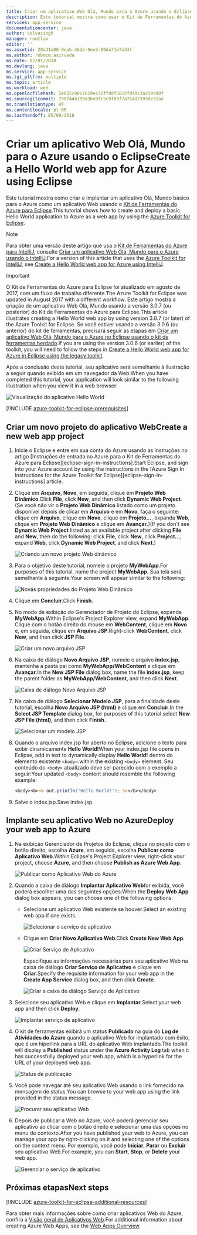 ```yaml
---
title: Criar um aplicativo Web Olá, Mundo para o Azure usando o Eclipse
description: Este tutorial mostra como usar o Kit de Ferramentas do Azure para Eclipse para criar um aplicativo Web Hello World para o Azure.
services: app-service
documentationcenter: java
author: selvasingh
manager: routlaw
editor: ''
ms.assetid: 20d41e88-9eab-462e-8ee3-89da71e7a33f
ms.author: robmcm;asirveda
ms.date: 02/01/2018
ms.devlang: java
ms.service: app-service
ms.tgt_pltfrm: multiple
ms.topic: article
ms.workload: web
ms.openlocfilehash: 5e025c90c2619ec72ffddf5815fd49c3ac59c00f
ms.sourcegitcommit: 798f4d4199d3be9fc5c9f8bf7a754d7393de31ae
ms.translationtype: HT
ms.contentlocale: pt-BR
ms.lasthandoff: 05/08/2018
---
```

# <a name="create-a-hello-world-web-app-for-azure-using-eclipse"></a><span data-ttu-id="59435-103">Criar um aplicativo Web Olá, Mundo para o Azure usando o Eclipse</span><span class="sxs-lookup"><span data-stu-id="59435-103">Create a Hello World web app for Azure using Eclipse</span></span>

<span data-ttu-id="59435-104">Este tutorial mostra como criar e implantar um aplicativo Olá, Mundo básico para o Azure como um aplicativo Web usando o [Kit de Ferramentas do Azure para Eclipse].</span><span class="sxs-lookup"><span data-stu-id="59435-104">This tutorial shows how to create and deploy a basic Hello World application to Azure as a web app by using the [Azure Toolkit for Eclipse].</span></span>

> [!NOTE]
>
> <span data-ttu-id="59435-105">Para obter uma versão deste artigo que usa o [Kit de Ferramentas do Azure para IntelliJ], consulte [Criar um aplicativo Web Olá, Mundo para o Azure usando o IntelliJ][intellij-hello-world].</span><span class="sxs-lookup"><span data-stu-id="59435-105">For a version of this article that uses the [Azure Toolkit for IntelliJ], see [Create a Hello World web app for Azure using IntelliJ][intellij-hello-world].</span></span>
>

> [!IMPORTANT]
> 
> <span data-ttu-id="59435-106">O Kit de Ferramentas do Azure para Eclipse foi atualizado em agosto de 2017, com um fluxo de trabalho diferente.</span><span class="sxs-lookup"><span data-stu-id="59435-106">The Azure Toolkit for Eclipse was updated in August 2017 with a different workflow.</span></span> <span data-ttu-id="59435-107">Este artigo mostra a criação de um aplicativo Web Olá, Mundo usando a versão 3.0.7 (ou posterior) do Kit de Ferramentas do Azure para Eclipse.</span><span class="sxs-lookup"><span data-stu-id="59435-107">This article illustrates creating a Hello World web app by using version 3.0.7 (or later) of the Azure Toolkit for Eclipse.</span></span> <span data-ttu-id="59435-108">Se você estiver usando a versão 3.0.6 (ou anterior) do kit de ferramentas, precisará seguir as etapas em [Criar um aplicativo Web Olá, Mundo para o Azure no Eclipse usando o kit de ferramentas herdado][Legacy Version].</span><span class="sxs-lookup"><span data-stu-id="59435-108">If you are using the version 3.0.6 (or earlier) of the toolkit, you will need to follow the steps in [Create a Hello World web app for Azure in Eclipse using the legacy toolkit][Legacy Version].</span></span>
> 

<span data-ttu-id="59435-109">Após a conclusão deste tutorial, seu aplicativo será semelhante à ilustração a seguir quando exibido em um navegador da Web:</span><span class="sxs-lookup"><span data-stu-id="59435-109">When you have completed this tutorial, your application will look similar to the following illustration when you view it in a web browser:</span></span>

![Visualização do aplicativo Hello World][browse-web-app]

[!INCLUDE [azure-toolkit-for-eclipse-prerequisites](../includes/azure-toolkit-for-eclipse-prerequisites.md)]

## <a name="create-a-new-web-app-project"></a><span data-ttu-id="59435-111">Criar um novo projeto do aplicativo Web</span><span class="sxs-lookup"><span data-stu-id="59435-111">Create a new web app project</span></span>

1. <span data-ttu-id="59435-112">Inicie o Eclipse e entre em sua conta do Azure usando as instruções no artigo [Instruções de entrada no Azure para o Kit de Ferramentas do Azure para Eclipse][eclipse-sign-in-instructions].</span><span class="sxs-lookup"><span data-stu-id="59435-112">Start Eclipse, and sign into your Azure account by using the instructions in the [Azure Sign In Instructions for the Azure Toolkit for Eclipse][eclipse-sign-in-instructions] article.</span></span>

1. <span data-ttu-id="59435-113">Clique em **Arquivo**, **Novo**, em seguida, clique em **Projeto Web Dinâmico**.</span><span class="sxs-lookup"><span data-stu-id="59435-113">Click **File**, click **New**, and then click **Dynamic Web Project**.</span></span> <span data-ttu-id="59435-114">(Se você não vir o **Projeto Web Dinâmico** listado como um projeto disponível depois de clicar em **Arquivo** e em **Novo**, faça o seguinte: clique em **Arquivo**, clique em **Novo**, clique em **Projeto...**, expanda **Web**, clique em **Projeto Web Dinâmico** e clique em **Avançar**.)</span><span class="sxs-lookup"><span data-stu-id="59435-114">(If you don't see **Dynamic Web Project** listed as an available project after clicking **File** and **New**, then do the following: click **File**, click **New**, click **Project...**, expand **Web**, click **Dynamic Web Project**, and click **Next**.)</span></span>

   ![Criando um novo projeto Web dinâmico][file-new-dynamic-web-project]

2. <span data-ttu-id="59435-116">Para o objetivo deste tutorial, nomeie o projeto **MyWebApp**.</span><span class="sxs-lookup"><span data-stu-id="59435-116">For purposes of this tutorial, name the project **MyWebApp**.</span></span> <span data-ttu-id="59435-117">Sua tela será semelhante à seguinte:</span><span class="sxs-lookup"><span data-stu-id="59435-117">Your screen will appear similar to the following:</span></span>
   
   ![Novas propriedades do Projeto Web Dinâmico][dynamic-web-project-properties]

3. <span data-ttu-id="59435-119">Clique em **Concluir**.</span><span class="sxs-lookup"><span data-stu-id="59435-119">Click **Finish**.</span></span>

4. <span data-ttu-id="59435-120">No modo de exibição do Gerenciador de Projeto do Eclipse, expanda **MyWebApp**.</span><span class="sxs-lookup"><span data-stu-id="59435-120">Within Eclipse's Project Explorer view, expand **MyWebApp**.</span></span> <span data-ttu-id="59435-121">Clique com o botão direito do mouse em **WebContent**, clique em **Novo** e, em seguida, clique em **Arquivo JSP**.</span><span class="sxs-lookup"><span data-stu-id="59435-121">Right-click **WebContent**, click **New**, and then click **JSP File**.</span></span>

   ![Criar um novo arquivo JSP][create-new-jsp-file]

5. <span data-ttu-id="59435-123">Na caixa de diálogo **Novo Arquivo JSP**, nomeie o arquivo **index.jsp**, mantenha a pasta pai como **MyWebApp/WebContent** e clique em **Avançar**.</span><span class="sxs-lookup"><span data-stu-id="59435-123">In the **New JSP File** dialog box, name the file **index.jsp**, keep the parent folder as **MyWebApp/WebContent**, and then click **Next**.</span></span>

   ![Caixa de diálogo Novo Arquivo JSP][new-jsp-file-dialog]

6. <span data-ttu-id="59435-125">Na caixa de diálogo **Selecionar Modelo JSP**, para a finalidade deste tutorial, escolha **Novo Arquivo JSP (html)** e clique em **Concluir**.</span><span class="sxs-lookup"><span data-stu-id="59435-125">In the **Select JSP Template** dialog box, for purposes of this tutorial select **New JSP File (html)**, and then click **Finish**.</span></span>

   ![Selecionar um modelo JSP][select-jsp-template]

7. <span data-ttu-id="59435-127">Quando o arquivo index.jsp for aberto no Eclipse, adicione o texto para exibir dinamicamente **Hello World!**</span><span class="sxs-lookup"><span data-stu-id="59435-127">When your index.jsp file opens in Eclipse, add in text to dynamically display **Hello World!**</span></span> <span data-ttu-id="59435-128">dentro do elemento existente `<body>`.</span><span class="sxs-lookup"><span data-stu-id="59435-128">within the existing `<body>` element.</span></span> <span data-ttu-id="59435-129">Seu conteúdo do `<body>` atualizado deve ser parecido com o exemplo a seguir:</span><span class="sxs-lookup"><span data-stu-id="59435-129">Your updated `<body>` content should resemble the following example:</span></span>
   
   ```jsp
   <body><b><% out.println("Hello World!"); %></b></body>
   ```

8. <span data-ttu-id="59435-130">Salve o index.jsp.</span><span class="sxs-lookup"><span data-stu-id="59435-130">Save index.jsp.</span></span>

## <a name="deploy-your-web-app-to-azure"></a><span data-ttu-id="59435-131">Implante seu aplicativo Web no Azure</span><span class="sxs-lookup"><span data-stu-id="59435-131">Deploy your web app to Azure</span></span>

1. <span data-ttu-id="59435-132">Na exibição Gerenciador de Projetos do Eclipse, clique no projeto com o botão direito, escolha **Azure**, em seguida, escolha **Publicar como Aplicativo Web**.</span><span class="sxs-lookup"><span data-stu-id="59435-132">Within Eclipse's Project Explorer view, right-click your project, choose **Azure**, and then choose **Publish as Azure Web App**.</span></span>
   
   ![Publicar como Aplicativo Web do Azure][publish-as-azure-web-app]

1. <span data-ttu-id="59435-134">Quando a caixa de diálogo **Implantar Aplicativo Web**for exibida, você poderá escolher uma das seguintes opções:</span><span class="sxs-lookup"><span data-stu-id="59435-134">When the **Deploy Web App** dialog box appears, you can choose one of the following options:</span></span>

   * <span data-ttu-id="59435-135">Selecione um aplicativo Web existente se houver.</span><span class="sxs-lookup"><span data-stu-id="59435-135">Select an existing web app if one exists.</span></span>

      ![Selecionar o serviço de aplicativo][select-app-service]

   * <span data-ttu-id="59435-137">Clique em **Criar Novo Aplicativo Web**.</span><span class="sxs-lookup"><span data-stu-id="59435-137">Click **Create New Web App**.</span></span>

      ![Criar Serviço de Aplicativo][create-app-service]

      <span data-ttu-id="59435-139">Especifique as informações necessárias para seu aplicativo Web na caixa de diálogo **Criar Serviço de Aplicativo** e clique em **Criar**.</span><span class="sxs-lookup"><span data-stu-id="59435-139">Specify the requisite information for your web app in the **Create App Service** dialog box, and then click **Create**.</span></span>

      ![Criar a caixa de diálogo Serviço de Aplicativo][create-app-service-dialog]

1. <span data-ttu-id="59435-141">Selecione seu aplicativo Web e clique em **Implantar**.</span><span class="sxs-lookup"><span data-stu-id="59435-141">Select your web app and then click **Deploy**.</span></span>

   ![Implantar serviço de aplicativo][deploy-app-service]

1. <span data-ttu-id="59435-143">O kit de ferramentas exibirá um status **Publicado** na guia do **Log de Atividades do Azure** quando o aplicativo Web for implantado com êxito, que é um hiperlink para a URL do aplicativo Web implantado.</span><span class="sxs-lookup"><span data-stu-id="59435-143">The toolkit will display a **Published** status under the **Azure Activity Log** tab when it has successfully deployed your web app, which is a hyperlink for the URL of your deployed web app.</span></span>

   ![Status de publicação][publish-status]

1. <span data-ttu-id="59435-145">Você pode navegar até seu aplicativo Web usando o link fornecido na mensagem de status.</span><span class="sxs-lookup"><span data-stu-id="59435-145">You can browse to your web app using the link provided in the status message.</span></span>

   ![Procurar seu aplicativo Web][browse-web-app]

1. <span data-ttu-id="59435-147">Depois de publicar a Web no Azure, você poderá gerenciar seu aplicativo ao clicar com o botão direito e selecionar uma das opções no menu de contexto.</span><span class="sxs-lookup"><span data-stu-id="59435-147">After you have published your web to Azure, you can manage your app by right-clicking on it and selecting one of the options on the context menu.</span></span> <span data-ttu-id="59435-148">Por exemplo, você pode **Iniciar**, **Parar** ou **Excluir** seu aplicativo Web.</span><span class="sxs-lookup"><span data-stu-id="59435-148">For example, you can **Start**, **Stop**, or **Delete** your web app.</span></span>

   ![Gerenciar o serviço de aplicativo][manage-app-service]

## <a name="next-steps"></a><span data-ttu-id="59435-150">Próximas etapas</span><span class="sxs-lookup"><span data-stu-id="59435-150">Next steps</span></span>

[!INCLUDE [azure-toolkit-for-eclipse-additional-resources](../includes/azure-toolkit-for-eclipse-additional-resources.md)]

<span data-ttu-id="59435-151">Para obter mais informações sobre como criar aplicativos Web do Azure, confira a [Visão geral de Aplicativos Web].</span><span class="sxs-lookup"><span data-stu-id="59435-151">For additional information about creating Azure Web Apps, see the [Web Apps Overview].</span></span>

<!-- URL List -->

[Kit de Ferramentas do Azure para Eclipse]: azure-toolkit-for-eclipse.md
[Azure Toolkit for Eclipse]: azure-toolkit-for-eclipse.md
[Kit de Ferramentas do Azure para IntelliJ]: ../intellij/azure-toolkit-for-intellij.md
[Azure Toolkit for IntelliJ]: ../intellij/azure-toolkit-for-intellij.md
[intellij-hello-world]: ../intellij/azure-toolkit-for-intellij-create-hello-world-web-app.md
[Visão geral de Aplicativos Web]: /azure/app-service/app-service-web-overview
[Web Apps Overview]: /azure/app-service/app-service-web-overview
[Apache Tomcat]: http://tomcat.apache.org/
[Jetty]: http://www.eclipse.org/jetty/
[Legacy Version]: azure-toolkit-for-eclipse-create-hello-world-web-app-legacy-version.md

<!-- IMG List -->

[browse-web-app]: ./media/azure-toolkit-for-eclipse-create-hello-world-web-app/browse-web-app.png
[file-new-dynamic-web-project]: ./media/azure-toolkit-for-eclipse-create-hello-world-web-app/file-new-dynamic-web-project.png
[dynamic-web-project-properties]: ./media/azure-toolkit-for-eclipse-create-hello-world-web-app/dynamic-web-project-properties.png
[create-new-jsp-file]: ./media/azure-toolkit-for-eclipse-create-hello-world-web-app/create-new-jsp-file.png
[new-jsp-file-dialog]: ./media/azure-toolkit-for-eclipse-create-hello-world-web-app/new-jsp-file-dialog.png
[select-jsp-template]: ./media/azure-toolkit-for-eclipse-create-hello-world-web-app/select-jsp-template.png
[publish-as-azure-web-app]: ./media/azure-toolkit-for-eclipse-create-hello-world-web-app/publish-as-azure-web-app.png
[deploy-web-app-dialog]: ./media/azure-toolkit-for-eclipse-create-hello-world-web-app/deploy-web-app-dialog.png
[select-app-service]: ./media/azure-toolkit-for-eclipse-create-hello-world-web-app/select-app-service.png
[create-app-service-dialog]: ./media/azure-toolkit-for-eclipse-create-hello-world-web-app/create-app-service-dialog.png
[publish-status]: ./media/azure-toolkit-for-eclipse-create-hello-world-web-app/publish-status.png
[create-app-service]: ./media/azure-toolkit-for-eclipse-create-hello-world-web-app/create-app-service.png
[deploy-app-service]: ./media/azure-toolkit-for-eclipse-create-hello-world-web-app/deploy-app-service.png
[manage-app-service]: ./media/azure-toolkit-for-eclipse-create-hello-world-web-app/manage-app-service.png
